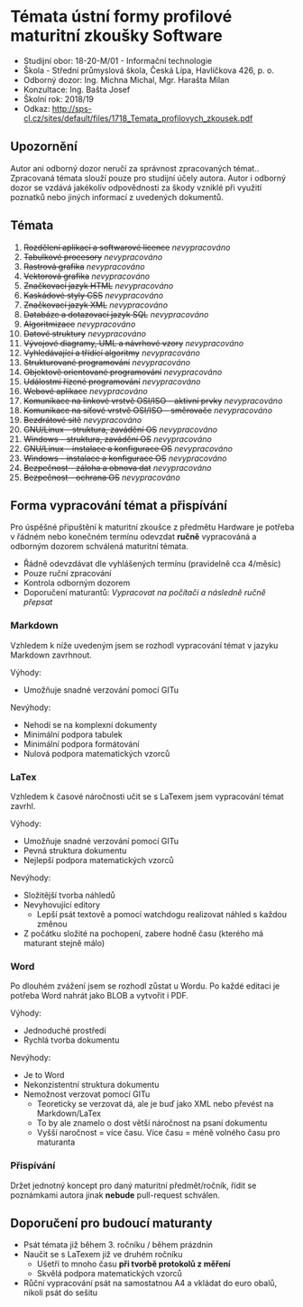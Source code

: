 # Témata ústní formy profilové maturitní zkoušky Software 
- Studijní obor: 18-20-M/01 - Informační technologie
- Škola - Střední průmyslová škola, Česká Lípa, Havlíčkova 426, p. o.
- Odborný dozor: Ing. Michna Michal, Mgr. Harašta Milan
- Konzultace: Ing. Bašta Josef
- Školní rok: 2018/19
- Odkaz: http://sps-cl.cz/sites/default/files/1718_Temata_profilovych_zkousek.pdf

## Upozornění
Autor ani odborný dozor neručí za správnost zpracovaných témat.. Zpracovaná témata slouží pouze pro studijní účely autora. Autor i odborný dozor se vzdává jakékoliv odpovědnosti za škody vzniklé při využití poznatků nebo jiných informací z uvedených dokumentů.

## Témata
1. ~~Rozdělení aplikací a softwarové licence~~ *nevypracováno*
2. ~~Tabulkové procesory~~ *nevypracováno*
3. ~~Rastrová grafika~~ *nevypracováno*
4. ~~Vektorová grafika~~ *nevypracováno*
5. ~~Značkovací jazyk HTML~~ *nevypracováno*
6. ~~Kaskádové styly CSS~~ *nevypracováno*
7. ~~Značkovací jazyk XML~~ *nevypracováno*
8. ~~Databáze a dotazovací jazyk SQL~~ *nevypracováno*
9. ~~Algoritmizace~~ *nevypracováno*
10. ~~Datové struktury~~ *nevypracováno*
11. ~~Vývojové diagramy, UML a návrhové vzory~~ *nevypracováno*
12. ~~Vyhledávající a třídící algoritmy~~ *nevypracováno*
13. ~~Strukturované programování~~ *nevypracováno*
14. ~~Objektově orientované programování~~ *nevypracováno*
15. ~~Událostmi řízené programování~~ *nevypracováno*
16. ~~Webové aplikace~~ *nevypracováno*
17. ~~Komunikace na linkové vrstvě OSI/ISO – aktivní prvky~~ *nevypracováno*
18. ~~Komunikace na síťové vrstvě OSI/ISO – směrovače~~ *nevypracováno*
19. ~~Bezdrátové sítě~~ *nevypracováno*
20. ~~GNU/Linux – struktura, zavádění OS~~ *nevypracováno*
21. ~~Windows – struktura, zavádění OS~~ *nevypracováno*
22. ~~GNU/Linux – instalace a konfigurace OS~~ *nevypracováno*
23. ~~Windows – instalace a konfigurace OS~~ *nevypracováno*
24. ~~Bezpečnost - záloha a obnova dat~~ *nevypracováno*
25. ~~Bezpečnost - ochrana OS~~ *nevypracováno*

## Forma vypracování témat a přispívání
Pro úspěšné připuštění k maturitní zkoušce z předmětu Hardware je potřeba v řádném nebo konečném termínu odevzdat **ručně** vypracováná a odborným dozorem schválená maturitní témata.

- Řádně odevzdávat dle vyhlášených termínu (pravidelně cca 4/měsíc)
- Pouze ruční zpracování
- Kontrola odborným dozorem
- Doporučení maturantů: *Vypracovat na počítači a následně ručně přepsat*

### Markdown
Vzhledem k níže uvedeným jsem se rozhodl vypracování témat v jazyku Markdown zavrhnout.

Výhody:
- Umožňuje snadné verzování pomocí GITu

Nevýhody:
- Nehodí se na komplexní dokumenty
- Minimální podpora tabulek
- Minimální podpora formátování
- Nulová podpora matematických vzorců

### LaTex
Vzhledem k časové náročnosti učit se s LaTexem jsem vypracování témat zavrhl.

Výhody:
- Umožňuje snadné verzování pomocí GITu
- Pevná struktura dokumentu
- Nejlepší podpora matematických vzorců

Nevýhody:
- Složitější tvorba náhledů
- Nevyhovující editory
    - Lepší psát textově a pomocí watchdogu realizovat náhled s každou změnou
- Z počátku složité na pochopení, zabere hodně času (kterého má maturant stejně málo)

### Word
Po dlouhém zvážení jsem se rozhodl zůstat u Wordu. Po každé editaci je potřeba Word nahrát jako BLOB a vytvořit i PDF.

Výhody:
- Jednoduché prostředí
- Rychlá tvorba dokumentu

Nevýhody:
- Je to Word
- Nekonzistentní struktura dokumentu
- Nemožnost verzovat pomocí GITu
    - Teoreticky se verzovat dá, ale je buď jako XML nebo převést na Markdown/LaTex
    - To by ale znamelo o dost větší náročnost na psaní dokumentu
    - Vyšší naročnost = více času. Více času = méně volného času pro maturanta

### Přispívání
Držet jednotný koncept pro daný maturitní předmět/ročník, řídit se poznámkami autora jinak **nebude** pull-request schválen.

## Doporučení pro budoucí maturanty
- Psát témata již během 3. ročníku / během prázdnin
- Naučit se s LaTexem již ve druhém ročníku
    - Ušetří to mnoho času **při tvorbě protokolů z měření**
    - Skvělá podpora matematických vzorců
- Růční vypracování psát na samostatnou A4 a vkládat do euro obalů, nikoli psát do sešitu